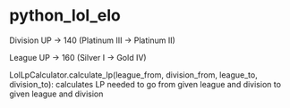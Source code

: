 # python_lol_elo

Division UP -> 140 (Platinum III -> Platinum II)

League UP -> 160 (Silver I -> Gold IV)

LolLpCalculator.calculate_lp(league_from, division_from, league_to, division_to):
  calculates LP needed to go from given league and division to given league and division
